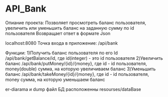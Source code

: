 # API_Bank
Опиание проекта:
Позволяет просмотреть баланс пользователя, увеличить или уменьшить баланс на заданную сумму по id пользователя
Возвращает ответ в формате Json

localhost:8080
Точка входа в приложение: /api/bank

Функции:
1)Получить баланс пользователя по его Id
  /api/bank/getBalance/id, где id(integer) - это id пользователя
2)Увеличить баланс
  /api/bank/putMoney/{id}/{money}, где id - id пользователя, money(double) сумма, на которую увеличиваем баланс
3)Уменьшить баланс
  /api/bank/takeMoney/{id}/{money}, где id - id пользователя, money сумма, на которую уменьшаем баланс
  
  
  er-diarama и dump файл БД расположенны resourses/dataBase 
